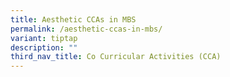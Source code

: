 ```yaml
---
title: Aesthetic CCAs in MBS
permalink: /aesthetic-ccas-in-mbs/
variant: tiptap
description: ""
third_nav_title: Co Curricular Activities (CCA)
---
```

